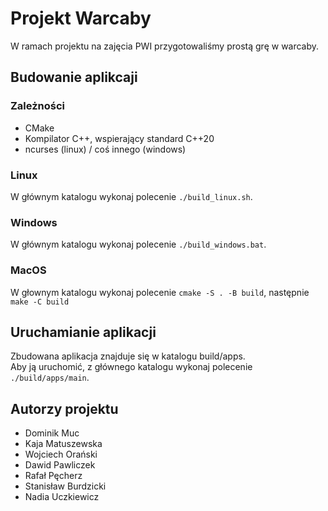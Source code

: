 # Projekt Warcaby

W ramach projektu na zajęcia PWI przygotowaliśmy prostą grę w warcaby.

## Budowanie aplikcaji
### Zależności
- CMake
- Kompilator C++, wspierający standard C++20
- ncurses (linux) / coś innego (windows)

### Linux
W głównym katalogu wykonaj polecenie `./build_linux.sh`.

### Windows
W głównym katalogu wykonaj polecenie `./build_windows.bat`.

### MacOS
W głownym katalogu wykonaj polecenie `cmake -S . -B build`, następnie `make -C build`

## Uruchamianie aplikacji
Zbudowana aplikacja znajduje się w katalogu build/apps.  
Aby ją uruchomić, z głównego katalogu wykonaj polecenie `./build/apps/main`.

## Autorzy projektu
- Dominik Muc
- Kaja Matuszewska
- Wojciech Orański
- Dawid Pawliczek
- Rafał Pęcherz
- Stanisław Burdzicki
- Nadia Uczkiewicz
